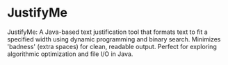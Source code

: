 # JustifyMe
JustifyMe: A Java-based text justification tool that formats text to fit a specified width using dynamic programming and binary search. Minimizes 'badness' (extra spaces) for clean, readable output. Perfect for exploring algorithmic optimization and file I/O in Java.
